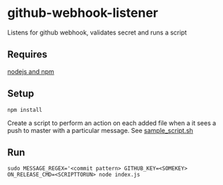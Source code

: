 # github-webhook-listener
Listens for github webhook, validates secret and runs a script

## Requires
[nodejs and npm](https://nodejs.org/)

## Setup
```
npm install
```
Create a script to perform an action on each added file when a it sees a push to master with a particular message.
See [sample_script.sh](https://github.com/Duke-GCB/github-webhook-listener/blob/master/sample_script.sh) 

## Run
```
sudo MESSAGE_REGEX='<commit pattern> GITHUB_KEY=<SOMEKEY> ON_RELEASE_CMD=<SCRIPTTORUN> node index.js 
```
